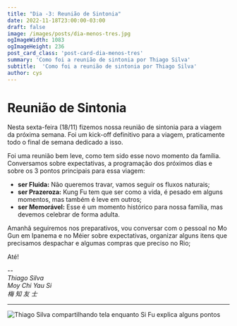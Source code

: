 ```yaml
---
title: "Dia -3: Reunião de Sintonia"
date: 2022-11-18T23:00:00-03:00
draft: false
image: /images/posts/dia-menos-tres.jpg
ogImageWidth: 1083
ogImageHeight: 236
post_card_class: 'post-card-dia-menos-tres'
summary: 'Como foi a reunião de sintonia por Thiago Silva'
subtitle:  'Como foi a reunião de sintonia por Thiago Silva'
author: cys
---
```

# Reunião de Sintonia

Nesta sexta-feira (18/11) fizemos nossa reunião de sintonia para a viagem da próxima semana. Foi um kick-off definitivo para a viagem, praticamente todo o final de semana dedicado a isso.

Foi uma reunião bem leve, como tem sido esse novo momento da família. Conversamos sobre expectativas, a programação dos próximos dias e sobre os 3 pontos principais para essa viagem:

- **ser Fluida:** Não queremos travar, vamos seguir os fluxos naturais;
- **ser Prazeroza:** Kung Fu tem que ser como a vida, é pesado em alguns momentos, mas também é leve em outros;
- **ser Memorável:** Esse é um momento histórico para nossa família, mas devemos celebrar de forma adulta.

Amanhã seguiremos nos preparativos, vou conversar com o pessoal no Mo Gun em Ipanema e no Méier sobre expectativas, organizar alguns itens que precisamos despachar e algumas compras que preciso no Rio;

Até!

--  
_Thiago Silva_  
_Moy Chi Yau Si_  
_梅 知 友 士_  

***


 ![Thiago Silva compartilhando tela enquanto Si Fu explica alguns pontos](/images/posts/dia-menos-tres/index.jpg)
